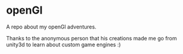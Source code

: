 # openGl
A repo about my openGl adventures. 

Thanks to the anonymous person that his creations made me go from unity3d to learn about custom game engines :)
